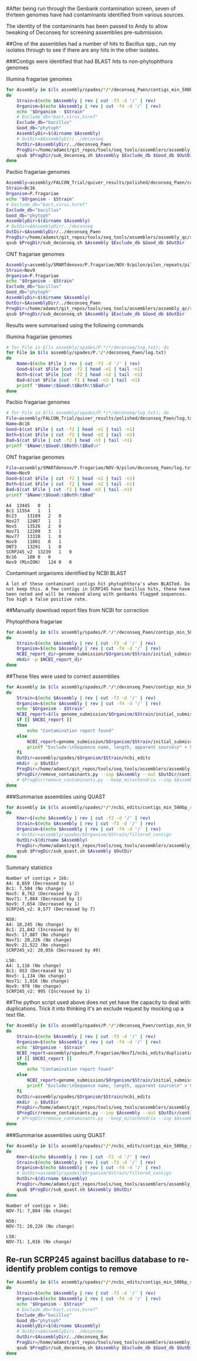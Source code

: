 #After being run through the Genbank contamination screen, seven of thirteen genomes have had contaminants identified from various sources.

The identity of the contaminants has been passed to Andy to allow tweaking of Deconseq for screening assemblies pre-submission.

##One of the assemblies had a number of hits to Bacillus spp., run my isolates through to see if there are any hits in the other isolates.

###Contigs were identified that had BLAST hits to non-phytophthora genomes

Illumina fragariae genomes

```bash
for Assembly in $(ls assembly/spades/*/*/deconseq_Paen/contigs_min_500bp_filtered_renamed.fasta | grep -v 'Bc16')
do
    Strain=$(echo $Assembly | rev | cut -f3 -d '/' | rev)
    Organism=$(echo $Assembly | rev | cut -f4 -d '/' | rev)
    echo "$Organism - $Strain"
    # Exclude_db="bact,virus,hsref"
    Exclude_db="bacillus"
    Good_db="phytoph"
    AssemblyDir=$(dirname $Assembly)
    # OutDir=$AssemblyDir/../deconseq
    OutDir=$AssemblyDir/../deconseq_Paen
    ProgDir=/home/adamst/git_repos/tools/seq_tools/assemblers/assembly_qc/remove_contaminants
    qsub $ProgDir/sub_deconseq.sh $Assembly $Exclude_db $Good_db $OutDir
done
```

Pacbio fragariae genomes

```bash
Assembly=assembly/FALCON_Trial/quiver_results/polished/deconseq_Paen/contigs_min_500bp_filtered_renamed.fasta
Strain=Bc16
Organism=P.fragariae
echo "$Organism - $Strain"
# Exclude_db="bact,virus,hsref"
Exclude_db="bacillus"
Good_db="phytoph"
AssemblyDir=$(dirname $Assembly)
# OutDir=$AssemblyDir/../deconseq
OutDir=$AssemblyDir/../deconseq_Paen
ProgDir=/home/adamst/git_repos/tools/seq_tools/assemblers/assembly_qc/remove_contaminants
qsub $ProgDir/sub_deconseq.sh $Assembly $Exclude_db $Good_db $OutDir
```

ONT fragariae genomes

```bash
Assembly=assembly/SMARTdenovo/P.fragariae/NOV-9/pilon/pilon_repeats/pilon_min_500bp_renamed.fasta
Strain=Nov9
Organism=P.fragariae
echo "$Organism - $Strain"
Exclude_db="bacillus"
Good_db="phytoph"
AssemblyDir=$(dirname $Assembly)
OutDir=$AssemblyDir/../deconseq_Paen
ProgDir=/home/adamst/git_repos/tools/seq_tools/assemblers/assembly_qc/remove_contaminants
qsub $ProgDir/sub_deconseq.sh $Assembly $Exclude_db $Good_db $OutDir
```

Results were summarised using the following commands

Illumina fragariae genomes

```bash
# for File in $(ls assembly/spades/P.*/*/deconseq/log.txt); do
for File in $(ls assembly/spades/P.*/*/deconseq_Paen/log.txt)
do
    Name=$(echo $File | rev | cut -f3 -d '/' | rev)
    Good=$(cat $File |cut -f2 | head -n1 | tail -n1)
    Both=$(cat $File |cut -f2 | head -n2 | tail -n1)
    Bad=$(cat $File |cut -f2 | head -n3 | tail -n1)
    printf "$Name\t$Good\t$Both\t$Bad\n"
done
```

Pacbio fragariae genomes

```bash
# for File in $(ls assembly/spades/P.*/*/deconseq/log.txt); do
File=assembly/FALCON_Trial/quiver_results/polished/deconseq_Paen/log.txt
Name=Bc16
Good=$(cat $File | cut -f2 | head -n1 | tail -n1)
Both=$(cat $File | cut -f2 | head -n2 | tail -n1)
Bad=$(cat $File | cut -f2 | head -n3 | tail -n1)
printf "$Name\t$Good\t$Both\t$Bad\n"
```

ONT fragariae genomes

```bash
File=assembly/SMARTdenovo/P.fragariae/NOV-9/pilon/deconseq_Paen/log.txt
Name=Nov9
Good=$(cat $File | cut -f2 | head -n1 | tail -n1)
Both=$(cat $File | cut -f2 | head -n2 | tail -n1)
Bad=$(cat $File | cut -f2 | head -n3 | tail -n1)
printf "$Name\t$Good\t$Both\t$Bad"
```

```
A4	13445	0	1
Bc1	11554	1	1
Bc23	13189	2	0
Nov27	12487	1	1
Nov5	13526	2	0
Nov71	12209	3	1
Nov77	13320	1	0
Nov9	11801	0	1
ONT3	13291	1	0
SCRP245_v2	13239	1	9
Bc16	180	0	0
Nov9 (MinION)   124 0   0
```

Contaminant organisms identified by NCBI BLAST

```
A lot of these contaminant contigs hit phytophthora's when BLASTed. Do not keep this. A few contigs in SCRP245 have bacillus hits, these have been noted and will be removed along with genbanks flagged sequences. Too high a false positive rate.
```

##Manually download report files from NCBI for correction

Phytophthora fragariae

```bash
for Assembly in $(ls assembly/spades/P.*/*/deconseq_Paen/contigs_min_500bp_filtered_renamed.fasta | grep -e 'A4' -e 'Bc1' -e 'Nov5' -e 'Nov71' -e 'Nov9' -e 'SCRP245_v2')
do
    Strain=$(echo $Assembly | rev | cut -f3 -d '/' | rev)
    Organism=$(echo $Assembly | rev | cut -f4 -d '/' | rev)  
    NCBI_report_dir=genome_submission/$Organism/$Strain/initial_submission
    mkdir -p $NCBI_report_dir
done
```

##These files were used to correct assemblies

```bash
for Assembly in $(ls assembly/spades/P.*/*/deconseq_Paen/contigs_min_500bp_filtered_renamed.fasta | grep -e 'A4' -e 'Bc1' -e 'Nov5' -e 'Nov71' -e 'Nov9' -e 'SCRP245_v2')
do
    Strain=$(echo $Assembly | rev | cut -f3 -d '/' | rev)
    Organism=$(echo $Assembly | rev | cut -f4 -d '/' | rev)
    echo "$Organism - $Strain"
    NCBI_report=$(ls genome_submission/$Organism/$Strain/initial_submission/Contamination*.txt)
    if [[ $NCBI_report ]]
    then
        echo "Contamination report found"
    else
        NCBI_report=genome_submission/$Organism/$Strain/initial_submission/no_edits.txt
        printf "Exclude:\nSequence name, length, apparent source\n" > $NCBI_report
    fi
    OutDir=assembly/spades/$Organism/$Strain/ncbi_edits
    mkdir -p $OutDir
    ProgDir=/home/adamst/git_repos/tools/seq_tools/assemblers/assembly_qc/remove_contaminants
    $ProgDir/remove_contaminants.py --inp $Assembly --out $OutDir/contigs_min_500bp_renamed.fasta --coord_file $NCBI_report > $OutDir/log.txt
    # $ProgDir/remove_contaminants.py --keep_mitochondria --inp $Assembly --out $OutDir/contigs_min_500bp_renamed.fasta --coord_file $NCBI_report > $OutDir/log.txt
done
```

###Summarise assemblies using QUAST

```bash
for Assembly in $(ls assembly/spades/*/*/ncbi_edits/contigs_min_500bp_renamed.fasta)
do
    Kmer=$(echo $Assembly | rev | cut -f2 -d '/' | rev)
    Strain=$(echo $Assembly | rev | cut -f3 -d '/' | rev)
    Organism=$(echo $Assembly | rev | cut -f4 -d '/' | rev)
    # OutDir=assembly/spades/$Organism/$Strain/filtered_contigs
    OutDir=$(dirname $Assembly)
    ProgDir=/home/adamst/git_repos/tools/seq_tools/assemblers/assembly_qc/quast
    qsub $ProgDir/sub_quast.sh $Assembly $OutDir
done
```

Summary statistics

```
Number of contigs > 1kb:
A4: 8,659 (Decreased by 1)
Bc1: 7,504 (No change)
Nov5: 8,762 (Decreased by 2)
Nov71: 7,884 (Decreased by 1)
Nov9: 7,654 (Decreased by 1)
SCRP245_v2: 8,577 (Decreased by 7)

N50:
A4: 18,245 (No change)
Bc1: 21,842 (Increased by 8)
Nov5: 17,887 (No change)
Nov71: 20,226 (No change)
Nov9: 21,522 (No change)
SCRP245_v2: 20,056 (Decreased by 49)

L50:
A4: 1,116 (No change)
Bc1: 953 (Decreased by 1)
Nov5: 1,134 (No change)
Nov71: 1,016 (No change)
Nov9: 978 (No change)
SCRP245_v2: 995 (Increased by 1)
```

##The python script used above does not yet have the capacity to deal with duplications. Trick it into thinking it's an exclude request by mocking up a text file.

```bash
for Assembly in $(ls assembly/spades/P.*/*/deconseq_Paen/contigs_min_500bp_filtered_renamed.fasta | grep -e 'Nov71')
do
    Strain=$(echo $Assembly | rev | cut -f3 -d '/' | rev)
    Organism=$(echo $Assembly | rev | cut -f4 -d '/' | rev)
    echo "$Organism - $Strain"
    NCBI_report=assembly/spades/P.fragariae/Nov71/ncbi_edits/duplication_trick.txt
    if [[ $NCBI_report ]]
    then
        echo "Contamination report found"
    else
        NCBI_report=genome_submission/$Organism/$Strain/initial_submission/no_edits.txt
        printf "Exclude:\nSequence name, length, apparent source\n" > $NCBI_report
    fi
    OutDir=assembly/spades/$Organism/$Strain/ncbi_edits
    mkdir -p $OutDir
    ProgDir=/home/adamst/git_repos/tools/seq_tools/assemblers/assembly_qc/remove_contaminants
    $ProgDir/remove_contaminants.py --inp $Assembly --out $OutDir/contigs_min_500bp_renamed.fasta --coord_file $NCBI_report > $OutDir/log.txt
    # $ProgDir/remove_contaminants.py --keep_mitochondria --inp $Assembly --out $OutDir/contigs_min_500bp_renamed.fasta --coord_file $NCBI_report > $OutDir/log.txt
done
```

###Summarise assemblies using QUAST

```bash
for Assembly in $(ls assembly/spades/*/*/ncbi_edits/contigs_min_500bp_renamed.fasta | grep -e 'Nov71')
do
    Kmer=$(echo $Assembly | rev | cut -f2 -d '/' | rev)
    Strain=$(echo $Assembly | rev | cut -f3 -d '/' | rev)
    Organism=$(echo $Assembly | rev | cut -f4 -d '/' | rev)
    # OutDir=assembly/spades/$Organism/$Strain/filtered_contigs
    OutDir=$(dirname $Assembly)
    ProgDir=/home/adamst/git_repos/tools/seq_tools/assemblers/assembly_qc/quast
    qsub $ProgDir/sub_quast.sh $Assembly $OutDir
done
```

```
Number of contigs > 1kb:
NOV-71: 7,884 (No change)

N50:
NOV-71: 20,226 (No change)

L50:
NOV-71: 1,016 (No change)
```

## Re-run SCRP245 against bacillus database to re-identify problem contigs to remove

```bash
for Assembly in $(ls assembly/spades/*/*/ncbi_edits/contigs_min_500bp_renamed.fasta | grep -e 'SCRP245_v2')
do
    Strain=$(echo $Assembly | rev | cut -f3 -d '/' | rev)
    Organism=$(echo $Assembly | rev | cut -f4 -d '/' | rev)
    echo "$Organism - $Strain"
    # Exclude_db="bact,virus,hsref"
    Exclude_db="bacillus"
    Good_db="phytoph"
    AssemblyDir=$(dirname $Assembly)
    # OutDir=$AssemblyDir/../deconseq
    OutDir=$AssemblyDir/../deconseq_Bac
    ProgDir=/home/adamst/git_repos/tools/seq_tools/assemblers/assembly_qc/remove_contaminants
    qsub $ProgDir/sub_deconseq.sh $Assembly $Exclude_db $Good_db $OutDir
done
```
